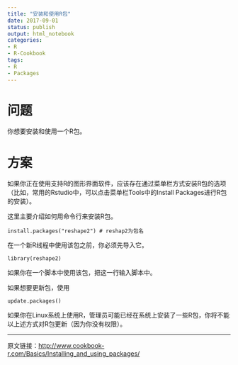 ```yaml
---
title: "安装和使用R包"
date: 2017-09-01
status: publish
output: html_notebook
categories: 
- R
- R-Cookbook
tags:
- R
- Packages
---
```

 
 
# 问题
 
你想要安装和使用一个R包。
 
<!-- more -->
 
# 方案
 
如果你正在使用支持R的图形界面软件，应该存在通过菜单栏方式安装R包的选项（比如，常用的Rstudio中，可以点击菜单栏Tools中的Install Packages进行R包的安装）。
 
这里主要介绍如何用命令行来安装R包。
 
```
install.packages("reshape2") # reshap2为包名
```
 
在一个新R线程中使用该包之前，你必须先导入它。
 
```
library(reshape2)
```
如果你在一个脚本中使用该包，把这一行输入脚本中。
 
如果想要更新包，使用
```
update.packages()
```
 
如果你在Linux系统上使用R，管理员可能已经在系统上安装了一些R包，你将不能以上述方式对R包更新（因为你没有权限）。
 
********
 
原文链接：http://www.cookbook-r.com/Basics/Installing_and_using_packages/
